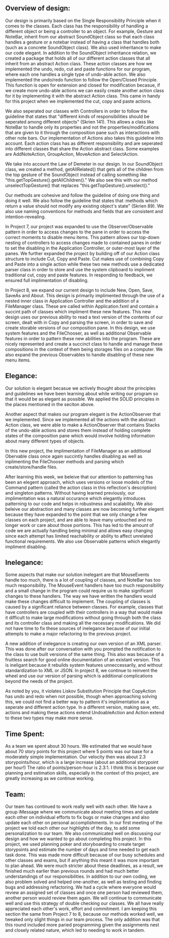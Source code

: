 ## Overview of design:
 Our design is primarily based on the Single Responsibility Principle when it comes to the classes. Each class has the responsibility of handling a different object or being a controller to an object. For example, Gesture and NoteBar, inherit from our abstract SoundObject class so that each class handles a gesture or a notebar instead of having a class that handles both (such as a concrete SoundObject class). We also used inheritance to make our code elegant. In addition to the SoundObject inheritance relation, we created a package that holds all of our different action classes that all inherit from an abstract Action class. These action classes are how we implemented the undo, redo, cut and paste functions for our program, where each one handles a single type of undo-able action. We also implemented the undo/redo function to follow the Open/Closed Principle. This function is open for extension and closed for modification becasue, if we create more undo-able actions we can easily create another action class for it by implementing it with the abstract Action class. This came in handy for this project when we implemented the cut, copy and paste actions.

We also seperated our classes with Controllers in order to follow the guideline that states that "different kinds of responsibilities should be seperated among different objects" (Skrien 141). This allows a class like NoteBar to handle only its properties and not the properties/modifications that are given to it through the composition pane such as interactions with other note bars. Our implementation of Actions also takes this guideline into account. Each action class has as different responsibility and are seperated into different classes that share the Action abstract class. Some examples are AddNoteAction, GroupAction, MoveAction and SelectAction.

We take into account the Law of Demeter in our design. In our SoundObject class, we created a method, getAllRelated() that gets all of the children from the top gesture of the SoundObject instead of calling something like "this.getTopGesture().getAllChildren()." We also see this with our method unselectTopGesture() that replaces "this.getTopGesture().unselect()."

Our methods are cohesive and follow the guideline of doing one thing and doing it well. We also follow the guideline that states that :methods which return a value should not modify any existing object's state" (Skrien 89). We also use naming conventions for methods and fields that are consistent and intention-revealing.

In Project 7, our project was expanded to use the Observer/Observable pattern in order to access changes to the pane in order to access the correct moments to disable menu items. This pattern allows our top-down nesting of controllers to access changes made to contained panes in order to set the disabling in the Application Controller, or outer-most layer of the panes. We further expanded the project by building off of our Action class structure to include Cut, Copy and Paste. Cut makes use of combining Copy and Paste into a single action while these two new methods use a dedicated parser class in order to store and use the system clipboard to impliment traditional cut, copy and paste features. In responding to feedback, we ensured full implimentation of disabling.

In Project 8, we expand our current design to include New, Open, Save, SaveAs and About. This design is primarily implimented through the use of a nested inner class in Application Controller and the addition of a FileManager class. These are called within Application.fxml and contain a succint path of classes which impliment these new features. This new design uses our previous ability to read a text version of the contents of our screen, dealt with in Copy and parsing the screen, in order to save and create storable versions of our composition pane. In this design, we use system features and the FileChooser, as well as additional Observable features in order to pattern these new abilities into the program. These are nicely represented and create a succinct class to handle and manage these compositions in the context of them being storages files on a computer. We also expand the previous Observables to handle disabling of these new menu items.

## Elegance:
 Our solution is elegant becasue we actively thought about the principles and guidelines we have been learning about while writing our program so that it would be as elegant as possible. We applied the SOLID principles in the places mentioned in the seciton above. 

Another aspect that makes our program elegant is the ActionObserver that we implemented. Since we implemented all the actions with the abstract Action class, we were able to make a ActionObserver that contains Stacks of the undo-able actions and stores them instead of holding complete states of the composition pane which would involve holding information about many different types of objects.

In this new project, the implimentation of FileManager as an additional Obervable class once again succintly handles disabling as well as inplimenting the FileChooser methods and parsing which create/store/handle files.

After learning this week, we beleive that our attention to patterning has been an elegent approach, which uses versions or loose models of the Command pattern (called the action class in this reflection's description) and singleton patterns. Without having learned previously, our implimentation was a natural occurance which elegantly introduces patterning to our code and helps in robustness and scalability. We also beleive our abstraction and many classes are now becoming further elegent because they have expanded to the point that we only change a few classes on each project, and are able to leave many untouched and no longer work or care about those portions. This has led to the amount of code we are actually handling being minimal and allows easy changing since each attempt has limited reachability or ability to affect unrelated functional requirements. We also use Observable patterns which elegantly impliment disabling.

## Inelegance:
 Some aspects that make our solution inelegant are that MouseEvents handle too much, there is a lot of coupling of classes, and NoteBar has too much responsibility. The MouseEvent handlers have too much responsibility and a small change in the program could require us to make significant changes to these handlers. The way we have written the handlers would make these changes difficult to implement. The coupling of classes is caused by a significant reliance between classes. For example, classes that have controllers are coupled with their controllers in a way that would make it difficult to make large modifications without going through both the class and its controller class and making all the necessary modifications. We did not have time to fix these sources of inelegance because of our initial attempts to make a major refactoring to the previous project. 
 
A new addition of inelegance is creating our own version of an XML parser. This was done after our conversation with you prompted the notification to the class to use built versions of the same thing. This also was because of a fruitless search for good online documentation of an existant version. This is ineligant because it rebuilds system features unneccessarily, and without standardization to XML or JSON. In project 8, we continue to reinvent the wheel and use our version of parsing which is additional complications beyond the needs of the project.

As noted by you, it violates Liskov Substitution Principle that CopyAction has undo and redo when not possible, though when approaching solving this, we could not find a better way to pattern it's implimentation as a seperate and different action type. In a different version, making save, etc. actions and making these actions extend UndoableAction and Action extend to these two types may make more sense.

## Time Spent:
 As a team we spent about 30 hours. We estimated that we would have about 70 story points for this project where 5 points was our base for a moderately simple implementation. Our velocity then was about 2.3 storypoints/hour, which is a large increase (about an additional storypoint per hour!) The ratio of points/person-hour is 2.3:1. I think this is because our planning and estimation skills, especially in the context of this project, are greatly increasing as we continue working.

## Team:
 Our team has continued to work really well with each other. We have a group iMessage where we communicate about meeting times and update each other on individual efforts to fix bugs or make changes and also update each other on personal accomplishments. In our first meeting of the project we told each other our highlights of the day, to add some personalization to our team. We also communicated well on discussing our design and how we wanted to go about completing this project. In this project, we used planning poker and storyboarding to create target storypoints and estimate the number of days and time needed to get each task done. This was made more difficult because of our busy schedules and other classes and exams, but if anything this meant it was more important to plan ahead. We were much stricter about these deadlines, as a result, we finished much earlier than previous rounds and had much better understandings of our responsibilities. In addition to our own coding, we also problem solved and helped one-another, as well as testing and finding bugs and addressing refactoring. We had a cycle where everyone would review an assigned set of classes and once one person had reviewed them, another person would review them again. We will continue to communicate well and use this strategy of double checking our classes. We all have really appreciated each other's work, effort and commitment. I am keeping this section the same from Project 7 to 8, because our methods worked well, we tweaked only slight things in our team process. The only addition was that this round included more paried programming given the assignments nest and closely related nature, which led to needing to work in tandem.
